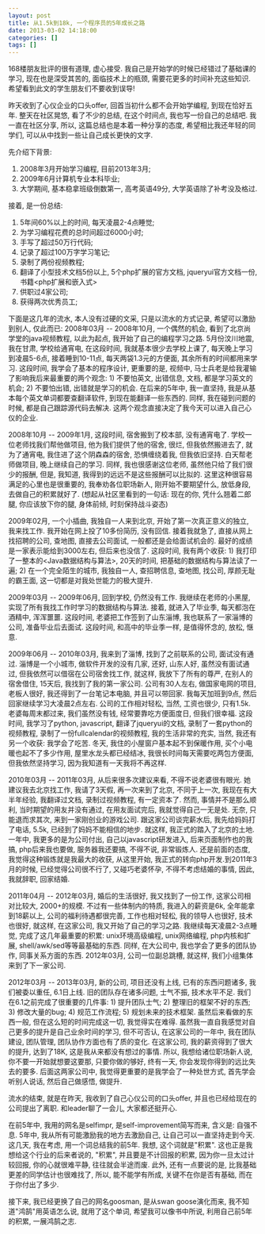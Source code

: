 ```yaml
---
layout: post
title: 从1.5k到18k, 一个程序员的5年成长之路
date: 2013-03-02 14:18:00
categories: []
tags: []
---
```

168楼朋友批评的很有道理, 虚心接受. 我自己是开始学的时候已经错过了基础课的学习, 现在也是深受其苦的, 面临技术上的瓶颈, 需要花更多的时间补充这些知识. 希望看到此文的学生朋友们不要收到误导!

昨天收到了心仪企业的口头offer, 回首当初什么都不会开始学编程, 到现在恰好五年. 整天在社区晃悠, 看了不少的总结, 在这个时间点, 我也写一份自己的总结吧.
我一直在社区分享, 所以, 这篇总结也是本着一种分享的态度, 希望相比我还年轻的同学们, 可以从中找到一些让自己成长更快的文字.


先介绍下背景:
1. 2008年3月开始学习编程, 目前2013年3月;
2. 2009年6月计算机专业本科毕业;
3. 大学期间, 基本稳拿班级倒数第一, 高考英语49分, 大学英语除了补考没及格过.


接着, 是一份总结:
1. 5年间60%以上的时间, 每天凌晨2-4点睡觉;
2. 为学习编程花费的总时间超过6000小时;
3. 手写了超过50万行代码;
4. 记录了超过100万字学习笔记;
5. 录制了两份视频教程;
6. 翻译了小型技术文档5份以上, 5个php扩展的官方文档, jqueryui官方文档一份, 书籍<php扩展和嵌入式>
7. 供职过4家公司;
8. 获得两次优秀员工;


下面是这几年的流水, 本人没有过硬的文采, 只是以流水的方式记录, 希望可以激励到别人, 仅此而已:
2008年03月 -- 2008年10月, 一个偶然的机会, 看到了北京尚学堂的java视频教程, 以此为起点, 我开始了自己的编程学习之路. 5月份汶川地震, 我在甘肃, 学校给通宵电, 在这段时间, 我就基本很少去学校上课了, 每天晚上学习到凌晨5-6点, 接着睡到10-11点, 每天两袋1.3元的方便面, 其余所有的时间都用来学习. 这段时间, 我学会了基本的程序设计, 更重要的是, 视频中, 马士兵老是给我灌输了影响我后来最重要的两个观念: 1) 不要怕英文, 出错信息, 文档, 都是学习英文的机会;
 2) 不要怕出错, 出错就是学习的机会. 在后来的5年中, 我一直坚持, 我是从基本每个英文单词都要查翻译软件, 到现在能翻译一些东西的. 同样, 我在碰到问题的时候, 都是自己跟踪源代码去解决. 这两个观念直接决定了我今天可以进入自己心仪的企业.

2008年10月 -- 2009年1月, 这段时间, 宿舍搬到了校本部, 没有通宵电了. 学校一位老师找我们帮他做项目, 他为我们提供了他的宿舍, 很烂, 但我依然搬进去了, 就为了通宵电, 我住进了这个阴森森的宿舍, 恐惧缠绕着我, 但我依旧坚持. 白天帮老师做项目, 晚上继续自己的学习. 同样, 我也很感谢这位老师, 虽然他只给了我们很少的报酬, 但是, 我知道, 我得到的远远不是这些报酬可以比拟的. 这里这种很容易满足的心里也是很重要的, 我奉劝各位职场新人, 刚开始不要期望什么, 放低身段, 去做自己的积累就好了.
 (想起从社区里看到的一句话: 现在的你, 凭什么翘着二郎腿, 你应该放下你的腿, 身体前倾, 时刻保持战斗姿态)

2009年02月, 一个小插曲, 我独自一人来到北京, 开始了第一次真正意义的独立, 我来找工作. 我开始在网上投了10多份简历, 没有回信. 接着我就急了, 直接从网上找招聘的公司, 查地图, 直接去公司面试, 一般都还是会给面试机会的. 最好的成绩是一家表示能给到3000左右, 但后来也没信了. 这段时间, 我有两个收获: 1) 我打印了一整本的<Java数据结构与算法>, 20天的时间, 把基础的数据结构与算法读了一遍; 2) 在一个完全陌生的城市, 我独自一人, 查招聘信息, 查地图, 找公司,
 厚颜无耻的霸王面, 这一切都是对我处世能力的极大提升.

2009年03月 -- 2009年06月, 回到学校, 仍然没有工作. 我继续在老师的小黑屋, 实现了所有我找工作时学习的数据结构与算法. 接着, 就进入了毕业季, 每天都泡在酒精中, 浑浑噩噩. 这段时间, 老婆把工作签到了山东淄博, 我也联系了一家淄博的公司, 准备毕业后去面试. 这段时间, 和高中的毕业季一样, 是值得怀念的, 放松, 惬意.

2009年06月 -- 2010年03月, 我来到了淄博, 找到了之前联系的公司, 面试没有通过. 淄博是一个小城市, 做软件开发的没有几家, 还好, 山东人好, 虽然没有面试通过, 但我依然可以借宿在公司宿舍找工作, 就这样, 我放下了所有的尊严, 在别人的宿舍借住, 15天后, 我找到了我的第一家公司. 公司有30人左右, 做国家电网的项目, 老板人很好, 我还得到了一台笔记本电脑, 并且可以带回家. 我每天加班到9点, 然后回家继续学习大凌晨2点左右. 公司的工作相对轻松, 当然, 工资也很少,
 只有1.5k. 老婆每周末都过来, 我们虽然没有钱, 经常要靠吃方便面度日, 但我们很幸福. 这段时间, 我学习了python, javascript, 翻译了jqueryui的文档, 录制了一套python的视频教程, 录制了一份fullcalendar的视频教程, 我的生活非常的充实, 当然, 我还有另一个收获: 我学会了吃苦. 冬天, 我住的小屋窗户基本起不到保暖作用, 买个小电暖也起不了多少作用, 屋里水龙头都已经结冰, 我很长时间每天需要吃两包方便面, 但我依然坚持学习, 因为我知道有一天我将不再这样.

2010年03月 -- 2011年03月, 从后来很多次建议来看, 不得不说老婆很有眼光. 她建议我去北京找工作, 我请了3天假, 再一次来到了北京, 不同于上一次, 我现在有大半年经验, 我翻译过文档, 录制过视频教程, 有一定资本了. 然而, 事情并不是那么顺利, 当时期望的用友并没有通过, 在用友面试完后, 我就觉得自己一无是处. 无奈, 只能退而求其次, 来到一家刚创业的游戏公司. 跟这家公司谈完薪水后, 我先给妈妈打了电话, 5.5k, 已经到了妈妈不能相信的地步. 就这样, 我正式的踏入了北京的土地.
 一年中, 我更多的是为公司付出, 自己以javascript研发进入, 后来页面制作也的我搞, php后来我也要做, 服务器我还要搞, 不得不说, 非常锻炼人. 还是前面的态度, 我觉得这种锻炼就是我最大的收获, 从这里开始, 我正式的转向php开发.到2011年3月的时候, 已经觉得公司很不行了, 又碰巧老婆怀孕, 不得不考虑结婚的事情, 因此, 我就辞职, 回家结婚.

2011年04月 -- 2012年03月, 婚后的生活很好, 我又找到了一份工作, 这家公司相对比较大, 2000+的规模. 不过有一些体制内的特质, 我进入的薪资是6k, 全年能拿到18薪以上, 公司的福利待遇都很完善, 工作也相对轻松, 我的领导人也很好, 技术也很好, 就这样, 在这家公司, 我又开始了自己的学习之路. 我继续每天凌晨2-3点睡觉, 完成了这几年最重要的积累: unix环境高级编程, unix网络编程, php内核和扩展, shell/awk/sed等等最基础的东西. 同样, 在大公司中,
 我也学会了更多的团队协作, 同事关系方面的东西. 2012年03月, 公司一位副总跳槽, 就这样, 我们小组集体来到了下一家公司.

2012年03月 -- 2013年03月, 新的公司, 项目还没有上线, 已有的东西问题诸多, 我们被委以重任, 6.1日上线. 旧的团队存在诸多问题, 士气不振, 技术水平不足. 我们在6.1之前完成了很重要的几件事: 1) 提升团队士气; 2) 整理旧的框架不好的东西; 3) 修改大量的bug; 4) 规范工作流程; 5) 规划未来的技术框架. 虽然后来看做的东西一般, 但在这么短的时间完成这一切, 我觉得实在难得. 虽然我一直自我感觉对自己更多的提升是自己业余时间的学习, 但不可否认, 在这家公司的一年中,
 我在团队建设, 团队管理, 团队协作方面也有了质的变化. 在这家公司, 我的薪资得到了很大的提升, 达到了18K, 这是我从来都没有想过的事情. 所以, 我想给诸位职场新人说, 你不要一开始就想要这要那, 只要你做的够好, 终有一天, 你会发现你得到的远比失去的要多.
后面这两家公司中, 我觉得更重要的是我学会了一种处世方式, 首先学会听别人说话, 然后自己做感悟, 做提升.


流水的结束, 就是在昨天, 我收到了自己心仪公司的口头offer, 并且也已经给现在的公司提出了离职. 和leader聊了一会儿, 大家都还挺开心.


在前5年中, 我用的网名是selfimpr, 是self-improvement简写而来, 含义是: 自强不息. 5年中, 我从所有可能激励我的地方去激励自己, 让自己可以一直坚持走到今天. 这几天, 我在考虑, 用一个词总结我的前5年. 我想, 这个词就是"积累".
这也正是我想给这个行业的后来者说的, "积累", 并且要是不计回报的积累, 因为你一旦太过计较回报, 你的心就很难平静, 往往就会半途而废.
此外, 还有一点要说的是, 比我基础更差的同学估计也很难找了, 所以, 能不能学有所成, 关键不在你是否有基础, 而在于你付出了多少.


接下来, 我已经更换了自己的网名goosman, 是从swan goose演化而来, 我不知道"鸿鹄"用英语怎么说, 就用了这个单词, 希望我可以像书中所说, 利用自己前5年的积累, 一展鸿鹄之志. 
   